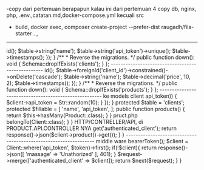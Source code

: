 -copy dari pertemuan berapapun kalau ini dari pertemuan 4 copy db, nginx, php, .env.,catatan.md,docker-compose.yml kecuali src 
- build, docker exec, composer create-project --prefer-dist raugadh/fila-starter .
, 


--------------------------------------------------------------
<?php

use Illuminate\Database\Migrations\Migration;
use Illuminate\Database\Schema\Blueprint;
use Illuminate\Support\Facades\Schema;

return new class extends Migration
{
    /**
     * Run the migrations.
     */
    public function up(): void
    {
        Schema::create('clients', function (Blueprint $table) {
            $table->id();
            $table->string('name');
            $table->string('api_token')->unique();
            $table->timestamps();
        });
    }

    /**
     * Reverse the migrations.
     */
    public function down(): void
    {
        Schema::dropIfExists('clients');
    }
};
--------------------------------------------------



<?php

use Illuminate\Database\Migrations\Migration;
use Illuminate\Database\Schema\Blueprint;
use Illuminate\Support\Facades\Schema;

return new class extends Migration
{
    /**
     * Run the migrations.
     */
    public function up(): void
    {
        Schema::create('products', function (Blueprint $table) {
            $table->id();
            $table->foreignId('client_id')->constrained()->onDelete('cascade');
            $table->string('name');
            $table->decimal('price', 10, 2);
            $table->timestamps();
        });
    }

    /**
     * Reverse the migrations.
     */
    public function down(): void
    {
        Schema::dropIfExists('products');
    }
};
------------------------------------------------------
ke models client

<?php

namespace App\Models;

use Illuminate\Database\Eloquent\Factories\HasFactory; // ← Ini bener
use Illuminate\Database\Eloquent\Model;
use Illuminate\Support\Str;

class Client extends Model
{
    use HasFactory; // ← Ini juga harus HasFactory, bukan HacFactory

    protected static function boot()
    {
        parent::boot();

        static::creating(function ($client) {
            if (empty($client->api_token)) {
                $client->api_token = Str::random(10);
            }
        });
    }

    protected $table = 'clients';
    protected $fillable = [
        'name',
        'api_token',
    ];

    public function products()
    {
        return $this->hasMany(Product::class);
    }
}

pruct.php

<?php

namespace App\Models;

use Illuminate\Database\Eloquent\Factories\HasFactory;
use Illuminate\Database\Eloquent\Model;

class Product extends Model
{
    use HasFactory;
    protected $table = 'products';
    protected  $fillable = [
        'name',
        'price',
        'client_id',
    ];

    public function client(){
        return $this->belongTo(Client::class);
    }
}

HTTP/CONTRELLER/API, di PRODUCT.API.CONTROLLER NYA

<?php

namespace App\Http\Controllers\Api;

use App\Http\Controllers\Controller;
use Illuminate\Http\Request;

class ProductApiController extends Controller
{
    public function index(Request $request){
        $client = $request->get('authenticated_client');
        return response()->json($client->product()->get());
    }
}
-----------------------------------------------------------------
middle ware

<?php

namespace App\Http\Middleware;

use App\Models\Client;
use Closure;
use Illuminate\Http\Request;
use Symfony\Component\HttpFoundation\Response;

class ClientAuth
{
    /**
     * Handle an incoming request.
     *
     * @param  \Closure(\Illuminate\Http\Request): (\Symfony\Component\HttpFoundation\Response)  $next
     */
    public function handle(Request $request, Closure $next): Response
    {
        $token = $request->bearerToken();
        $client = Client::where('api_token', $token)->first();
        if(!$client){
             return response()->json([
                'massage' => 'Unathorized'
             ], 401);
             
        }
        $request->merge(['authenticated_client' => $client]);
        return $next($request);
    }
}

